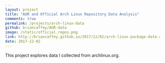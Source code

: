```yaml
---
layout: project
title: "AUR and Official Arch Linux Repository Data Analysis"
comments: true
permalink: /projects/arch-linux-data
github: briancaffey/AUR-data
image: /static/official_repos.png
link: http://briancaffey.github.io/2017/12/02/arch-linux-package-data-analysis.html
date: 2017-12-02
---
```


This project explores data I collected from archlinux.org.
